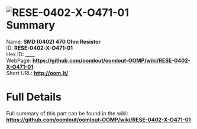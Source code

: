 
![RESE-0402-X-O471-01](https://github.com/oomlout/oomlout-OOMP/blob/master/parts/RESE-0402-X-O471-01/RESE-0402-X-O471-01_420.jpg)   
Summary
=================
  
Name: __SMD (0402) 470 Ohm Resistor__    
ID: __RESE-0402-X-O471-01__   
Hex ID: ____   
WebPage: __https://github.com/oomlout/oomlout-OOMP/wiki/RESE-0402-X-O471-01__   
Short URL: __http://oom.lt/__   

Full Details
==========================
Full summary of this part can be found in the wiki:   
__https://github.com/oomlout/oomlout-OOMP/wiki/RESE-0402-X-O471-01__    

